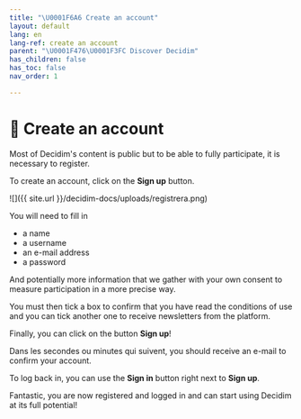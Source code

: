 ```yaml
---
title: "\U0001F6A6 Create an account"
layout: default
lang: en
lang-ref: create an account
parent: "\U0001F476\U0001F3FC Discover Decidim"
has_children: false
has_toc: false
nav_order: 1

---
```

# 🚦 Create an account

Most of Decidim's content is public but to be able to fully participate, it is necessary to register.

To create an account, click on the **Sign up** button.

![]({{ site.url }}/decidim-docs/uploads/registrera.png)

You will need to fill in

* a name
* a username
* an e-mail address
* a password

And potentially more information that we gather with your own consent to measure participation in a more precise way.

You must then tick a box to confirm that you have read the conditions of use and you can tick another one to receive newsletters from the platform.

Finally, you can click on the button **Sign up**!

Dans les secondes ou minutes qui suivent, you should receive an e-mail to confirm your account.

To log back in, you can use the **Sign in** button right next to **Sign up**.

Fantastic, you are now registered and logged in and can start using Decidim at its full potential!
